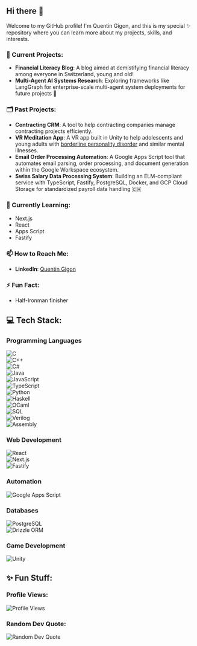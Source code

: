 ## Hi there 👋

Welcome to my GitHub profile! I'm Quentin Gigon, and this is my special ✨ repository where you can learn more about my projects, skills, and interests.

### 🔭 Current Projects:
- **Financial Literacy Blog**: A blog aimed at demistifying financial literacy among everyone in Switzerland, young and old!
- **Multi-Agent AI Systems Research**: Exploring frameworks like LangGraph for enterprise-scale multi-agent system deployments for future projects 🤖

### 🗂️ Past Projects:
- **Contracting CRM**: A tool to help contracting companies manage contracting projects efficiently.
- **VR Meditation App**: A VR app built in Unity to help adolescents and young adults with [borderline personality disorder](https://en.wikipedia.org/wiki/Borderline_personality_disorder) and similar mental illnesses.
- **Email Order Processing Automation**: A Google Apps Script tool that automates email parsing, order processing, and document generation within the Google Workspace ecosystem.
-  **Swiss Salary Data Processing System**: Building an ELM-compliant service with TypeScript, Fastify, PostgreSQL, Docker, and GCP Cloud Storage for standardized payroll data handling 🇨🇭






### 🌱 Currently Learning:
- Next.js
- React
- Apps Script
- Fastify

### 📫 How to Reach Me:
- **LinkedIn**: [Quentin Gigon](https://www.linkedin.com/in/quentin-gigon-郭昆廷-6a91a694/)

### ⚡ Fun Fact:
- Half-Ironman finisher

## 💻 Tech Stack:

### Programming Languages
![C](https://img.shields.io/badge/C-00599C?style=for-the-badge&logo=c&logoColor=white)  
![C++](https://img.shields.io/badge/C++-00599C?style=for-the-badge&logo=cplusplus&logoColor=white)  
![C#](https://img.shields.io/badge/C%23-239120?style=for-the-badge&logo=c-sharp&logoColor=white)  
![Java](https://img.shields.io/badge/Java-007396?style=for-the-badge&logo=java&logoColor=white)  
![JavaScript](https://img.shields.io/badge/JavaScript-F7DF1E?style=for-the-badge&logo=javascript&logoColor=black)  
![TypeScript](https://img.shields.io/badge/TypeScript-007ACC?style=for-the-badge&logo=typescript&logoColor=white)  
![Python](https://img.shields.io/badge/Python-3776AB?style=for-the-badge&logo=python&logoColor=white)  
![Haskell](https://img.shields.io/badge/Haskell-5e5086?style=for-the-badge&logo=haskell&logoColor=white)  
![OCaml](https://img.shields.io/badge/OCaml-E9573F?style=for-the-badge&logo=ocaml&logoColor=white)  
![SQL](https://img.shields.io/badge/SQL-4479A1?style=for-the-badge&logo=sql&logoColor=white)  
![Verilog](https://img.shields.io/badge/Verilog-FFFFFF?style=for-the-badge&logo=verilog&logoColor=black)  
![Assembly](https://img.shields.io/badge/Assembly-525252?style=for-the-badge&logo=assembly&logoColor=white)  

### Web Development
![React](https://img.shields.io/badge/React-61DAFB?style=for-the-badge&logo=react&logoColor=black)  
![Next.js](https://img.shields.io/badge/Next.js-000000?style=for-the-badge&logo=next-dot-js&logoColor=white)  
![Fastify](https://img.shields.io/badge/Fastify-000000?style=for-the-badge&logo=fastify&logoColor=white)  

### Automation
![Google Apps Script](https://img.shields.io/badge/Google_Apps_Script-4285F4?style=for-the-badge&logo=google&logoColor=white)  

### Databases
![PostgreSQL](https://img.shields.io/badge/PostgreSQL-336791?style=for-the-badge&logo=postgresql&logoColor=white)  
![Drizzle ORM](https://img.shields.io/badge/Drizzle_ORM-007396?style=for-the-badge&logo=drizzle&logoColor=white)  

### Game Development
![Unity](https://img.shields.io/badge/Unity-000000?style=for-the-badge&logo=unity&logoColor=white)  


## ✨ Fun Stuff:

### Profile Views:
![Profile Views](https://komarev.com/ghpvc/?username=Quentin-Gigon&color=blue&style=flat)

### Random Dev Quote:
![Random Dev Quote](https://quotes-github-readme.vercel.app/api?type=horizontal&theme=radical)

